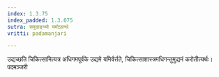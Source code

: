 ```yaml
---
index: 1.3.75
index_padded: 1.3.075
sutra: समुदाङ्भ्यो यमोऽग्रन्थे
vritti: padamanjari

---
```

उद्यच्छति चिकित्सामित्यत्र अधिगमपूर्वके उद्यमे यमिर्वर्त्तते, चिकित्साशास्त्रमधिगन्तुमुद्यमं करोतीत्यर्थः। 
पदमञ्जरी